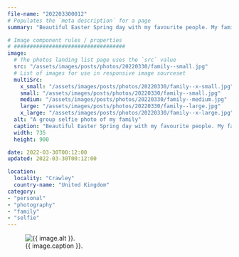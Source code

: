 ```yaml
---
file-name: "202203300012"
# Populates the `meta description` for a page
summary: "Beautiful Easter Spring day with my favourite people. My family."

# Image component rules / properties
# ###################################
image:
  # The photos landing list page uses the `src` value
  src: "/assets/images/posts/photos/20220330/family--small.jpg"
  # List of images for use in responsive image sourceset
  multiSrc:
    x_small: "/assets/images/posts/photos/20220330/family--x-small.jpg"
    small: "/assets/images/posts/photos/20220330/family--small.jpg"
    medium: "/assets/images/posts/photos/20220330/family--medium.jpg"
    large: "/assets/images/posts/photos/20220330/family--large.jpg"
    x_large: "/assets/images/posts/photos/20220330/family--x-large.jpg"
  alt: "A group selfie photo of my family"
  caption: "Beautiful Easter Spring day with my favourite people. My family"
  width: 735
  height: 900

date: 2022-03-30T00:12:00
updated: 2022-03-30T00:12:00

location:
  locality: "Crawley"
  country-name: "United Kingdom"
category:
- "personal"
- "photography"
- "family"
- "selfie"
---
```


<figure class="flow">
	<img src="{{ image.multiSrc.medium }}"
    srcset="{{ image.multiSrc.x_small }} 320w,
							{{ image.multiSrc.small }} 600w,
							{{ image.multiSrc.medium }} 768w,
							{{ image.multiSrc.large }} 1024w,
							{{ image.multiSrc.x_large }} 1200w"
    sizes="(min-width: 20em) 100vw"
    alt="{{ image.alt }}."
    width="{{ image.width }}"
    height="{{ image.height }}"
    loading="lazy"
    decoding="async"
    class="shadow">
	<figcaption>{{ image.caption }}.</figcaption>
</figure>

